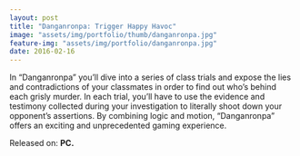 ```yaml
---
layout: post
title: "Danganronpa: Trigger Happy Havoc"
image: "assets/img/portfolio/thumb/danganronpa.jpg"
feature-img: "assets/img/portfolio/danganronpa.jpg"
date: 2016-02-16
---
```


In “Danganronpa” you’ll dive into a series of class trials and expose the lies and contradictions of your classmates in order to find out who’s behind each grisly murder. In each trial, you’ll have to use the evidence and testimony collected during your investigation to literally shoot down your opponent’s assertions. By combining logic and motion, “Danganronpa” offers an exciting and unprecedented gaming experience.

Released on: **PC.**